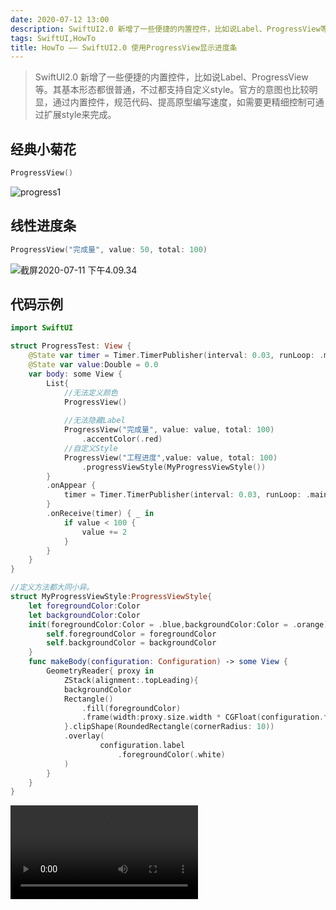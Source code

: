```yaml
---
date: 2020-07-12 13:00
description: SwiftUI2.0 新增了一些便捷的内置控件，比如说Label、ProgressView等。其基本形态都很普通，不过都支持自定义style。官方的意图也比较明显，通过内置控件，规范代码、提高原型编写速度，如需要更精细控制可通过扩展style来完成。
tags: SwiftUI,HowTo
title: HowTo —— SwiftUI2.0 使用ProgressView显示进度条
---
```


> SwiftUI2.0 新增了一些便捷的内置控件，比如说Label、ProgressView等。其基本形态都很普通，不过都支持自定义style。官方的意图也比较明显，通过内置控件，规范代码、提高原型编写速度，如需要更精细控制可通过扩展style来完成。

## 经典小菊花 ##

```swift
ProgressView()
```

![progress1](/images/howto-swiftui-progressView-progress1.png)

## 线性进度条 ##

```swift
ProgressView("完成量", value: 50, total: 100)
```

![截屏2020-07-11 下午4.09.34](/images/howto-swiftui-progressView-progress2.png)

## 代码示例 ##

```swift
import SwiftUI

struct ProgressTest: View {
    @State var timer = Timer.TimerPublisher(interval: 0.03, runLoop: .main, mode: .common).autoconnect()
    @State var value:Double = 0.0
    var body: some View {
        List{
            //无法定义颜色
            ProgressView()
            
            //无法隐藏Label
            ProgressView("完成量", value: value, total: 100)
                .accentColor(.red)
            //自定义Style
            ProgressView("工程进度",value: value, total: 100)
                .progressViewStyle(MyProgressViewStyle())
        }
        .onAppear {
            timer = Timer.TimerPublisher(interval: 0.03, runLoop: .main, mode: .common).autoconnect()
        }
        .onReceive(timer) { _ in
            if value < 100 {
                value += 2
            }
        }
    }
}

//定义方法都大同小异。
struct MyProgressViewStyle:ProgressViewStyle{
    let foregroundColor:Color
    let backgroundColor:Color
    init(foregroundColor:Color = .blue,backgroundColor:Color = .orange){
        self.foregroundColor = foregroundColor
        self.backgroundColor = backgroundColor
    }
    func makeBody(configuration: Configuration) -> some View {
        GeometryReader{ proxy in
            ZStack(alignment:.topLeading){
            backgroundColor
            Rectangle()
                .fill(foregroundColor)
                .frame(width:proxy.size.width * CGFloat(configuration.fractionCompleted ?? 0.0))
            }.clipShape(RoundedRectangle(cornerRadius: 10))
            .overlay(
                    configuration.label
                        .foregroundColor(.white)
            )
        }
    }
}

```

<video src="/images/howto-swiftui-progressView-video.mov" controls = "controls">你的浏览器不支持本视频</video>
